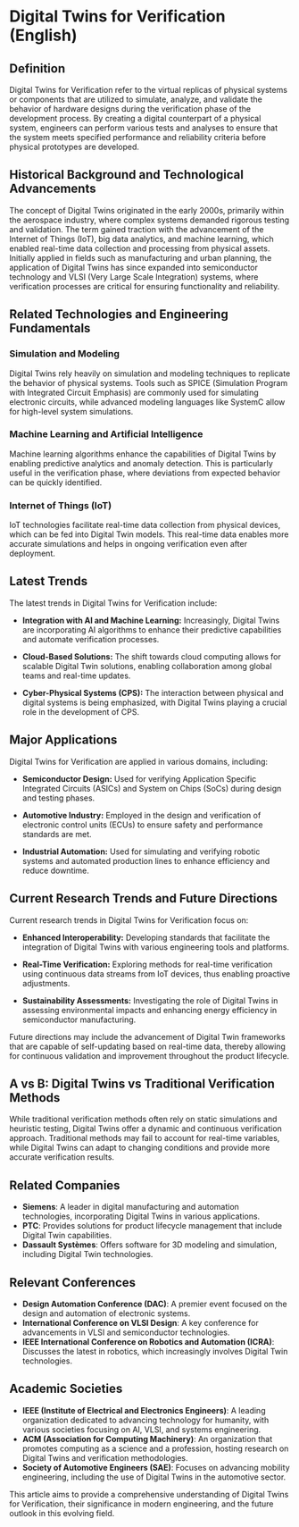 # Digital Twins for Verification (English)

## Definition
Digital Twins for Verification refer to the virtual replicas of physical systems or components that are utilized to simulate, analyze, and validate the behavior of hardware designs during the verification phase of the development process. By creating a digital counterpart of a physical system, engineers can perform various tests and analyses to ensure that the system meets specified performance and reliability criteria before physical prototypes are developed.

## Historical Background and Technological Advancements
The concept of Digital Twins originated in the early 2000s, primarily within the aerospace industry, where complex systems demanded rigorous testing and validation. The term gained traction with the advancement of the Internet of Things (IoT), big data analytics, and machine learning, which enabled real-time data collection and processing from physical assets. Initially applied in fields such as manufacturing and urban planning, the application of Digital Twins has since expanded into semiconductor technology and VLSI (Very Large Scale Integration) systems, where verification processes are critical for ensuring functionality and reliability.

## Related Technologies and Engineering Fundamentals

### Simulation and Modeling
Digital Twins rely heavily on simulation and modeling techniques to replicate the behavior of physical systems. Tools such as SPICE (Simulation Program with Integrated Circuit Emphasis) are commonly used for simulating electronic circuits, while advanced modeling languages like SystemC allow for high-level system simulations.

### Machine Learning and Artificial Intelligence
Machine learning algorithms enhance the capabilities of Digital Twins by enabling predictive analytics and anomaly detection. This is particularly useful in the verification phase, where deviations from expected behavior can be quickly identified.

### Internet of Things (IoT)
IoT technologies facilitate real-time data collection from physical devices, which can be fed into Digital Twin models. This real-time data enables more accurate simulations and helps in ongoing verification even after deployment.

## Latest Trends
The latest trends in Digital Twins for Verification include:

- **Integration with AI and Machine Learning:** Increasingly, Digital Twins are incorporating AI algorithms to enhance their predictive capabilities and automate verification processes.
  
- **Cloud-Based Solutions:** The shift towards cloud computing allows for scalable Digital Twin solutions, enabling collaboration among global teams and real-time updates.

- **Cyber-Physical Systems (CPS):** The interaction between physical and digital systems is being emphasized, with Digital Twins playing a crucial role in the development of CPS.

## Major Applications
Digital Twins for Verification are applied in various domains, including:

- **Semiconductor Design:** Used for verifying Application Specific Integrated Circuits (ASICs) and System on Chips (SoCs) during design and testing phases.
  
- **Automotive Industry:** Employed in the design and verification of electronic control units (ECUs) to ensure safety and performance standards are met.

- **Industrial Automation:** Used for simulating and verifying robotic systems and automated production lines to enhance efficiency and reduce downtime.

## Current Research Trends and Future Directions
Current research trends in Digital Twins for Verification focus on:

- **Enhanced Interoperability:** Developing standards that facilitate the integration of Digital Twins with various engineering tools and platforms.

- **Real-Time Verification:** Exploring methods for real-time verification using continuous data streams from IoT devices, thus enabling proactive adjustments.

- **Sustainability Assessments:** Investigating the role of Digital Twins in assessing environmental impacts and enhancing energy efficiency in semiconductor manufacturing.

Future directions may include the advancement of Digital Twin frameworks that are capable of self-updating based on real-time data, thereby allowing for continuous validation and improvement throughout the product lifecycle.

## A vs B: Digital Twins vs Traditional Verification Methods
While traditional verification methods often rely on static simulations and heuristic testing, Digital Twins offer a dynamic and continuous verification approach. Traditional methods may fail to account for real-time variables, while Digital Twins can adapt to changing conditions and provide more accurate verification results.

## Related Companies
- **Siemens**: A leader in digital manufacturing and automation technologies, incorporating Digital Twins in various applications.
- **PTC**: Provides solutions for product lifecycle management that include Digital Twin capabilities.
- **Dassault Systèmes**: Offers software for 3D modeling and simulation, including Digital Twin technologies.

## Relevant Conferences
- **Design Automation Conference (DAC)**: A premier event focused on the design and automation of electronic systems.
- **International Conference on VLSI Design**: A key conference for advancements in VLSI and semiconductor technologies.
- **IEEE International Conference on Robotics and Automation (ICRA)**: Discusses the latest in robotics, which increasingly involves Digital Twin technologies.

## Academic Societies
- **IEEE (Institute of Electrical and Electronics Engineers)**: A leading organization dedicated to advancing technology for humanity, with various societies focusing on AI, VLSI, and systems engineering.
- **ACM (Association for Computing Machinery)**: An organization that promotes computing as a science and a profession, hosting research on Digital Twins and verification methodologies.
- **Society of Automotive Engineers (SAE)**: Focuses on advancing mobility engineering, including the use of Digital Twins in the automotive sector.

This article aims to provide a comprehensive understanding of Digital Twins for Verification, their significance in modern engineering, and the future outlook in this evolving field.